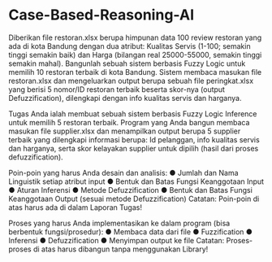 # Case-Based-Reasoning-AI

Diberikan file restoran.xlsx berupa himpunan data 100 review restoran yang ada di kota Bandung dengan dua atribut: Kualitas Servis (1-100; semakin tinggi semakin baik) dan Harga (bilangan real 25000-55000, semakin tinggi semakin mahal). Bangunlah sebuah sistem berbasis Fuzzy Logic untuk memilih 10 restoran terbaik di kota Bandung. Sistem membaca masukan file restoran.xlsx dan mengeluarkan output berupa sebuah file peringkat.xlsx yang berisi 5 nomor/ID restoran terbaik beserta skor-nya (output Defuzzification), dilengkapi dengan info kualitas servis dan harganya. 

Tugas Anda ialah membuat sebuah sistem berbasis Fuzzy Logic Inference untuk memilih 5 restoran terbaik. Program yang Anda bangun membaca masukan file supplier.xlsx dan menampilkan output berupa 5 supplier terbaik yang dilengkapi informasi berupa: Id pelanggan, info kualitas servis dan harganya, serta skor kelayakan supplier untuk dipilih (hasil dari proses defuzzification).  

Poin-poin yang harus Anda desain dan analisis: 
● Jumlah dan Nama Linguistik setiap atribut input 
● Bentuk dan Batas Fungsi Keanggotaan Input 
● Aturan Inferensi 
● Metode Defuzzification 
● Bentuk dan Batas Fungsi Keanggotaan Output (sesuai metode Defuzzification) 
Catatan: Poin-poin di atas harus ada di dalam Laporan Tugas! 


Proses yang harus Anda implementasikan ke dalam program (bisa berbentuk fungsi/prosedur): 
● Membaca data dari file 
● Fuzzification 
● Inferensi 
● Defuzzification 
● Menyimpan output ke file 
Catatan: Proses-proses di atas harus dibangun tanpa menggunakan Library!
